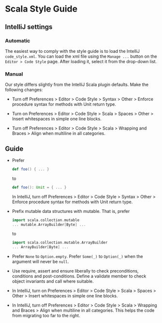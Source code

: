 # Scala Style Guide
## IntelliJ settings
### Automatic

The easiest way to comply with the style guide is to load the IntelliJ
`code_style.xml`. You can load the xml file using the `Manage ...` button on the
`Editor > Code Style` page. After loading it, select it from the drop-down list.

### Manual

Our style differs slightly from the IntelliJ Scala plugin defaults.
Make the following changes:

 - Turn off Preferences > Editor > Code Style > Syntax > Other > Enforce procedure syntax for methods with Unit return type.

 - Turn on Preferences > Editor > Code Style > Scala > Spaces > Other > Insert whitespaces in simple one line blocks.

 - Turn off Preferences > Editor > Code Style > Scala > Wrapping and Braces > Align when multiline in all categories.

## Guide

 - Prefer
   ```scala
   def foo() { ... }
   ```
   to
   ```scala
   def foo(): Unit = { ... }
   ```
   In IntelliJ, turn off Preferences > Editor > Code Style > Syntax > Other > Enforce procedure syntax for methods with Unit return type.

 - Prefix mutable data structures with mutable.  That is, prefer
   ```scala
   import scala.collection.mutable
   ... mutable.ArrayBuilder[Byte] ...
   ```
   to
   ```scala
   import scala.collection.mutable.ArrayBuilder
   ... ArrayBuilder[Byte] ...
   ```

 - Prefer `None` to `Option.empty`. Prefer `Some(_)` to `Option(_)` when the argument will never be `null`.

 - Use require, assert and ensure liberally to check preconditions, conditions and post-conditions.  Define a validate member to check object invariants and call where suitable.

 - In IntelliJ, turn on Preferences > Editor > Code Style > Scala > Spaces > Other > Insert whitespaces in simple one line blocks.

 - In IntelliJ, turn off Preferences > Editor > Code Style > Scala > Wrapping and Braces > Align when multiline in all categories.  This helps the code from migrating too far to the right.
 
